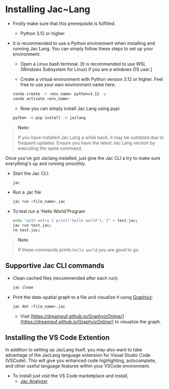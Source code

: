 # Installing Jac~Lang

- Firstly make sure that this prerequisite is fulfilled.
    - Python 3.12 or higher

- It is recommended to use a Python environment when installing and running Jac Lang. You can simply follow these steps to set up your environment:
    - Open a Linux bash terminal. [It is recommended to use WSL (Windows Subsystem for Linux) if you are a windows OS user.]

    - Create a virtual environment with Python version 3.12 or higher. Feel free to use your own environment name here.

    ```bash
    conda create -n <env_name> python=3.12 -y
	conda activate <env_name>
    ```
    - Now you can simply install Jac Lang using pypi.

    ```bash
    python -m pip install -U jaclang
    ```
> **Note:**
>
> If you have installed Jac Lang a while back, it may be outdated due to frequent updates. Ensure you have the latest Jac Lang version by executing the same command. 

Once you've got Jaclang installed, just give the Jac CLI a try to make sure everything's up and running smoothly.

- Start the Jac CLI:
    ```bash
    jac
    ```
- Run a .jac file 
    ```bash
    jac run <file_name>.jac
- To test run a 'Hello World'Program
    ```bash
    echo "with entry { print('hello world'); }" > test.jac;
    jac run test.jac;
    rm test.jac;
    ```
> **Note**
>
> If these commands prints ```hello world``` you are good to go. 

## Supportive Jac CLI commands

- Clean cached files (recommended after each run): 
    ```bash
    jac clean
    ```
- Print the data-spatial graph to a file and visualize it using [Graphviz](https://dreampuf.github.io/GraphvizOnline/):
    ```bash
    jac dot <file_name>.jac
    ```
    - Visit [https://dreampuf.github.io/GraphvizOnline/](https://dreampuf.github.io/GraphvizOnline/) to visualize the graph.

## Installing the VS Code Extention

In addition to setting up JacLang itself, you may also want to take advantage of the JacLang language extension for Visual Studio Code (VSCode). This will give you enhanced code highlighting, autocomplete, and other useful language features within your VSCode environment.

- To install just visit the VS Code marketplace and install,
    - [Jac Analyzer](https://marketplace.visualstudio.com/items?itemName=jaseci-labs.jaclang-extension)